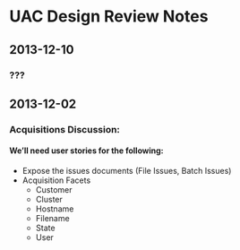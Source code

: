 UAC Design Review Notes
=======================

## 2013-12-10

### ???


## 2013-12-02

### Acquisitions Discussion:

#### We’ll need user stories for the following:
- Expose the issues documents (File Issues, Batch Issues)
- Acquisition Facets
    - Customer
    - Cluster
    - Hostname
    - Filename
    - State
    - User